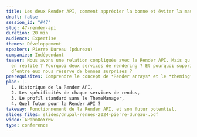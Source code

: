 ```yaml
---
title: Les deux Render API, comment apprécier la bonne et éviter la mauvaise
draft: false
session_id: "#47"
slug: 47-render-api
duration: 20 min
audience: Expertise
themes: Développement
speakers: Pierre Dureau (pdureau)
companies: Indépendant
teaser: Nous avons une relation compliquée avec la Render API. Mais qu’est elle
  en réalité ? Pourquoi deux services de rendering ? Et pourquoi supprimer l’un
  d’entre eux nous réserve de bonnes surprises ?
prerequisites: Comprendre le concept de *Render arrays* et le *theming*.
plan: |-
  1. Historique de la Render API,
  2. Les spécificités de chaque services de rendus,
  3. Le profil standard sans le ThemeManager,
  4. Quel futur pour la Render API ?
takeway: Fonctionnement de la Render API, et son futur potentiel.
slides_files: slides/drupal-rennes-2024-pierre-dureau-.pdf
video: APabn8oYr6w
type: conference
---
```

